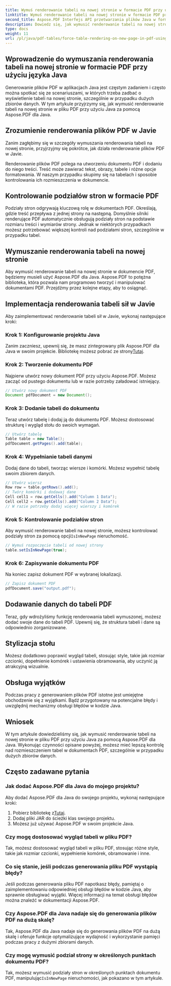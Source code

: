 ```yaml
---
title: Wymuś renderowanie tabeli na nowej stronie w formacie PDF przy użyciu języka Java
linktitle: Wymuś renderowanie tabeli na nowej stronie w formacie PDF przy użyciu języka Java
second_title: Aspose.PDF Interfejs API przetwarzania plików Java w formacie Java
description: Dowiedz się, jak wymusić renderowanie tabeli na nowej stronie w formacie PDF przy użyciu Java z Aspose.PDF. Ten przewodnik krok po kroku zawiera kod źródłowy i porady ekspertów dotyczące precyzyjnego formatowania dokumentu PDF.
type: docs
weight: 11
url: /pl/java/pdf-tables/force-table-rendering-on-new-page-in-pdf-using-java/
---
```


## Wprowadzenie do wymuszania renderowania tabeli na nowej stronie w formacie PDF przy użyciu języka Java

Generowanie plików PDF w aplikacjach Java jest częstym zadaniem i często można spotkać się ze scenariuszami, w których trzeba zadbać o wyświetlenie tabeli na nowej stronie, szczególnie w przypadku dużych zbiorów danych. W tym artykule przyjrzymy się, jak wymusić renderowanie tabeli na nowej stronie w pliku PDF przy użyciu Java za pomocą Aspose.PDF dla Java.

## Zrozumienie renderowania plików PDF w Javie

Zanim zagłębimy się w szczegóły wymuszania renderowania tabeli na nowej stronie, przyjrzyjmy się pokrótce, jak działa renderowanie plików PDF w Javie.

Renderowanie plików PDF polega na utworzeniu dokumentu PDF i dodaniu do niego treści. Treść może zawierać tekst, obrazy, tabele i różne opcje formatowania. W naszym przypadku skupimy się na tabelach i sposobie kontrolowania ich rozmieszczenia w dokumencie.

## Kontrolowanie podziałów stron w formacie PDF

Podziały stron odgrywają kluczową rolę w dokumentach PDF. Określają, gdzie treść przepływa z jednej strony na następną. Domyślnie silniki renderujące PDF automatycznie obsługują podziały stron na podstawie rozmiaru treści i wymiarów strony. Jednak w niektórych przypadkach możesz potrzebować większej kontroli nad podziałami stron, szczególnie w przypadku tabel.

## Wymuszanie renderowania tabeli na nowej stronie

Aby wymusić renderowanie tabeli na nowej stronie w dokumencie PDF, będziemy musieli użyć Aspose.PDF dla Java. Aspose.PDF to potężna biblioteka, która pozwala nam programowo tworzyć i manipulować dokumentami PDF. Przejdźmy przez kolejne etapy, aby to osiągnąć.

## Implementacja renderowania tabeli sił w Javie

Aby zaimplementować renderowanie tabeli sił w Javie, wykonaj następujące kroki:

### Krok 1: Konfigurowanie projektu Java

 Zanim zaczniesz, upewnij się, że masz zintegrowany plik Aspose.PDF dla Java w swoim projekcie. Bibliotekę możesz pobrać ze strony[Tutaj](https://releases.aspose.com/pdf/java/).

### Krok 2: Tworzenie dokumentu PDF

Najpierw utwórz nowy dokument PDF przy użyciu Aspose.PDF. Możesz zacząć od pustego dokumentu lub w razie potrzeby załadować istniejący.

```java
// Utwórz nowy dokument PDF
Document pdfDocument = new Document();
```

### Krok 3: Dodanie tabeli do dokumentu

Teraz utwórz tabelę i dodaj ją do dokumentu PDF. Możesz dostosować strukturę i wygląd stołu do swoich wymagań.

```java
// Utwórz tabelę
Table table = new Table();
pdfDocument.getPages().add(table);
```

### Krok 4: Wypełnianie tabeli danymi

Dodaj dane do tabeli, tworząc wiersze i komórki. Możesz wypełnić tabelę swoim zbiorem danych.

```java
// Utwórz wiersz
Row row = table.getRows().add();
// Twórz komórki i dodawaj dane
Cell cell1 = row.getCells().add("Column 1 Data");
Cell cell2 = row.getCells().add("Column 2 Data");
// W razie potrzeby dodaj więcej wierszy i komórek
```

### Krok 5: Kontrolowanie podziałów stron

 Aby wymusić renderowanie tabeli na nowej stronie, możesz kontrolować podziały stron za pomocą opcji`IsInNewPage` nieruchomość.

```java
// Wymuś rozpoczęcie tabeli od nowej strony
table.setIsInNewPage(true);
```

### Krok 6: Zapisywanie dokumentu PDF

Na koniec zapisz dokument PDF w wybranej lokalizacji.

```java
// Zapisz dokument PDF
pdfDocument.save("output.pdf");
```

## Dodawanie danych do tabeli PDF

Teraz, gdy wdrożyliśmy funkcję renderowania tabeli wymuszonej, możesz dodać swoje dane do tabeli PDF. Upewnij się, że struktura tabeli i dane są odpowiednio zorganizowane.

## Stylizacja stołu

Możesz dodatkowo poprawić wygląd tabeli, stosując style, takie jak rozmiar czcionki, dopełnienie komórek i ustawienia obramowania, aby uczynić ją atrakcyjną wizualnie.

## Obsługa wyjątków

Podczas pracy z generowaniem plików PDF istotne jest umiejętne obchodzenie się z wyjątkami. Bądź przygotowany na potencjalne błędy i uwzględnij mechanizmy obsługi błędów w kodzie Java.

## Wniosek

W tym artykule dowiedzieliśmy się, jak wymusić renderowanie tabeli na nowej stronie w pliku PDF przy użyciu Java za pomocą Aspose.PDF dla Java. Wykonując czynności opisane powyżej, możesz mieć lepszą kontrolę nad rozmieszczeniem tabel w dokumentach PDF, szczególnie w przypadku dużych zbiorów danych.

## Często zadawane pytania

### Jak dodać Aspose.PDF dla Java do mojego projektu?

Aby dodać Aspose.PDF dla Java do swojego projektu, wykonaj następujące kroki:
1.  Pobierz bibliotekę z[Tutaj](https://releases.aspose.com/pdf/java/).
2. Dodaj pliki JAR do ścieżki klas swojego projektu.
3. Możesz już używać Aspose.PDF w swoim projekcie Java.

### Czy mogę dostosować wygląd tabeli w pliku PDF?

Tak, możesz dostosować wygląd tabeli w pliku PDF, stosując różne style, takie jak rozmiar czcionki, wypełnienie komórek, obramowanie i inne.

### Co się stanie, jeśli podczas generowania pliku PDF wystąpią błędy?

Jeśli podczas generowania pliku PDF napotkasz błędy, pamiętaj o zaimplementowaniu odpowiedniej obsługi błędów w kodzie Java, aby sprawnie obsługiwać wyjątki. Więcej informacji na temat obsługi błędów można znaleźć w dokumentacji Aspose.PDF.

### Czy Aspose.PDF dla Java nadaje się do generowania plików PDF na dużą skalę?

Tak, Aspose.PDF dla Java nadaje się do generowania plików PDF na dużą skalę i oferuje funkcje optymalizujące wydajność i wykorzystanie pamięci podczas pracy z dużymi zbiorami danych.

### Czy mogę wymusić podział strony w określonych punktach dokumentu PDF?

 Tak, możesz wymusić podziały stron w określonych punktach dokumentu PDF, manipulując`IsInNewPage` nieruchomości, jak pokazano w tym artykule.